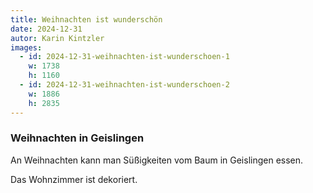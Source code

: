 ```yaml
---
title: Weihnachten ist wunderschön
date: 2024-12-31
autor: Karin Kintzler
images:
  - id: 2024-12-31-weihnachten-ist-wunderschoen-1
    w: 1738
    h: 1160
  - id: 2024-12-31-weihnachten-ist-wunderschoen-2
    w: 1886
    h: 2835
---
```



### Weihnachten in Geislingen

An Weihnachten kann man Süßigkeiten vom Baum in Geislingen essen. <!--mehr--> 

Das Wohnzimmer ist dekoriert. 


